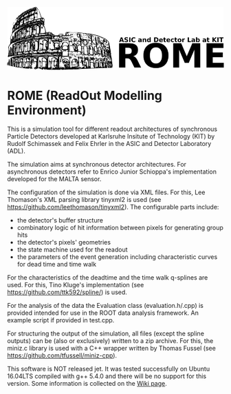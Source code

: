 ![ROME Logo](https://github.com/RSKIT/Readout_Simulation/blob/master/Logo_6.png)

# ROME (ReadOut Modelling Environment)

This is a simulation tool for different readout architectures of synchronous Particle Detectors developed at Karlsruhe Insitute of Technology (KIT) by Rudolf Schimassek and Felix Ehrler in the ASIC and Detector Laboratory (ADL).

The simulation aims at synchronous detector architectures. For asynchronous detectors refer to Enrico Junior Schioppa's implementation developed for the MALTA sensor.

The configuration of the simulation is done via XML files. For this, Lee Thomason's XML parsing library tinyxml2 is used (see https://github.com/leethomason/tinyxml2).
The configurable parts include:
* the detector's buffer structure
* combinatory logic of hit information between pixels for generating group hits
* the detector's pixels' geometries
* the state machine used for the readout
* the parameters of the event generation including characteristic curves for dead time and time walk

For the characteristics of the deadtime and the time walk q-splines are used. For this, Tino Kluge's implementation (see https://github.com/ttk592/spline/) is used.

For the analysis of the data the Evaluation class (evaluation.h/.cpp) is provided intended for use in the ROOT data analysis framework. An example script if provided in test.cpp.

For structuring the output of the simulation, all files (except the spline outputs) can be (also or exclusively) written to a zip archive. For this, the miniz.c library is used with a C++ wrapper written by Thomas Fussel (see https://github.com/tfussell/miniz-cpp).


This software is NOT released jet. It was tested successfully on Ubuntu 16.04LTS compiled with g++ 5.4.0 and there will be no support for this version. Some information is collected on the [Wiki page](https://github.com/RSKIT/Readout_Simulation/wiki).